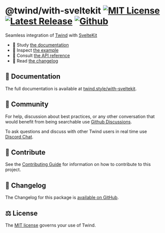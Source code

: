 # @twind/with-sveltekit [![MIT License](https://flat.badgen.net/github/license/tw-in-js/twind)](https://github.com/tw-in-js/twind/blob/next/LICENSE) [![Latest Release](https://flat.badgen.net/npm/v/@twind/with-sveltekit/next?icon=npm&label&cache=10800&color=blue)](https://www.npmjs.com/package/@twind/with-sveltekit/v/next) [![Github](https://flat.badgen.net/badge/icon/tw-in-js%2Ftwind%23sveltekit?icon=github&label)](https://github.com/tw-in-js/twind/tree/next/packages/sveltekit)

Seamless integration of [Twind](https://twind.style) with [SvelteKit](https://kit.svelte.dev)

- 📖 Study [the documentation](https://twind.style/with-sveltekit)
- 🧭 Inspect [the example](https://github.com/tw-in-js/twind/tree/next/examples/with-sveltekit)
- 📓 Consult [the API reference](https://twind.style/packages/@twind/with-sveltekit)
- 📜 Read [the changelog](https://github.com/tw-in-js/twind/tree/next/packages/with-sveltekit/CHANGELOG.md)

## 📖 Documentation

The full documentation is available at [twind.style/with-sveltekit](https://twind.style/with-sveltekit).

## 💬 Community

For help, discussion about best practices, or any other conversation that would benefit from being searchable use [Github Discussions](https://github.com/tw-in-js/twind/discussions).

To ask questions and discuss with other Twind users in real time use [Discord Chat](https://chat.twind.style).

## 🧱 Contribute

See the [Contributing Guide](../../CONTRIBUTING.md) for information on how to contribute to this project.

## 📜 Changelog

The Changelog for this package is [available on GitHub](https://github.com/tw-in-js/twind/tree/next/packages/with-sveltekit/CHANGELOG.md).

## ⚖️ License

The [MIT license](https://github.com/tw-in-js/twind/blob/main/LICENSE) governs your use of Twind.
